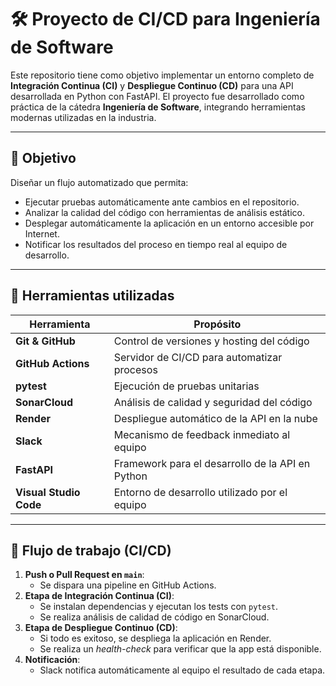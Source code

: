 # 🛠️ Proyecto de CI/CD para Ingeniería de Software

Este repositorio tiene como objetivo implementar un entorno completo de **Integración Continua (CI)** y **Despliegue Continuo (CD)** para una API desarrollada en Python con FastAPI. El proyecto fue desarrollado como práctica de la cátedra **Ingeniería de Software**, integrando herramientas modernas utilizadas en la industria.

---

## 🎯 Objetivo

Diseñar un flujo automatizado que permita:

- Ejecutar pruebas automáticamente ante cambios en el repositorio.
- Analizar la calidad del código con herramientas de análisis estático.
- Desplegar automáticamente la aplicación en un entorno accesible por Internet.
- Notificar los resultados del proceso en tiempo real al equipo de desarrollo.

---

## 🧰 Herramientas utilizadas

| Herramienta       	 | Propósito                                 			|
|------------------------|------------------------------------------------------|
| **Git & GitHub**  	 | Control de versiones y hosting del código 			|
| **GitHub Actions**	 | Servidor de CI/CD para automatizar procesos 			|
| **pytest**        	 | Ejecución de pruebas unitarias            			|
| **SonarCloud**    	 | Análisis de calidad y seguridad del código 			|
| **Render**        	 | Despliegue automático de la API en la nube 			|
| **Slack**         	 | Mecanismo de feedback inmediato al equipo 			|
| **FastAPI**       	 | Framework para el desarrollo de la API en Python 	|
| **Visual Studio Code** | Entorno de desarrollo utilizado por el equipo 		|

---

## 🔁 Flujo de trabajo (CI/CD)

1. **Push o Pull Request en `main`**:
   - Se dispara una pipeline en GitHub Actions.
2. **Etapa de Integración Continua (CI)**:
   - Se instalan dependencias y ejecutan los tests con `pytest`.
   - Se realiza análisis de calidad de código en SonarCloud.
3. **Etapa de Despliegue Continuo (CD)**:
   - Si todo es exitoso, se despliega la aplicación en Render.
   - Se realiza un *health-check* para verificar que la app está disponible.
4. **Notificación**:
   - Slack notifica automáticamente al equipo el resultado de cada etapa.
